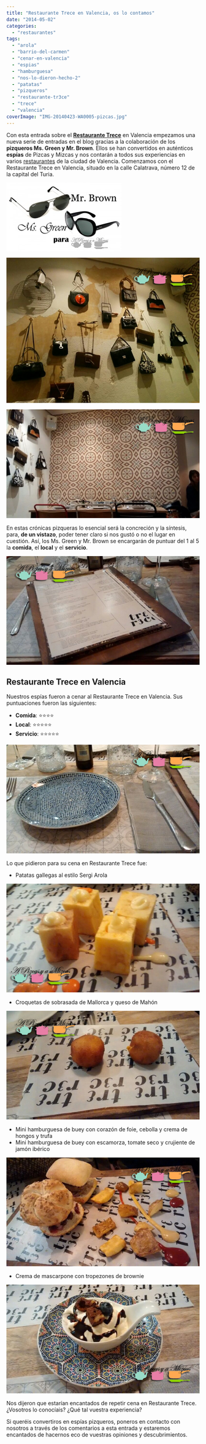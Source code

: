 ```yaml
---
title: "Restaurante Trece en Valencia, os lo contamos"
date: "2014-05-02"
categories:
  - "restaurantes"
tags:
  - "arola"
  - "barrio-del-carmen"
  - "cenar-en-valencia"
  - "espias"
  - "hamburguesa"
  - "nos-lo-dieron-hecho-2"
  - "patatas"
  - "pizqueros"
  - "restaurante-tr3ce"
  - "trece"
  - "valencia"
coverImage: "IMG-20140423-WA0005-pizcas.jpg"
---
```


Con esta entrada sobre el [**Restaurante Trece**](http://www.trece.co/ "Restaurante Trece en Valecia") en Valencia empezamos una nueva serie de entradas en el blog gracias a la colaboración de los **pizqueros Ms. Green y Mr. Brown**. Ellos se han convertidos en auténticos **espías** de Pizcas y Mizcas y nos contarán a todos sus experiencias en varios [restaurantes](/restaurantes/ "Restaurantes") de la ciudad de Valencia. Comenzamos con el Restaurante Trece en Valencia, situado en la calle Calatrava, número 12 de la capital del Turia.

![mr brown y ms green pizcas](images/mr-brown-y-ms-green-pizcas-300x178.jpg)

![restaurante trece en valencia](images/IMG-20140423-WA0000-pizcas.jpg)

![restaurante trece en valencia](images/IMG-20140423-WA0004-pizcas.jpg)

En estas crónicas pizqueras lo esencial será la concreción y la síntesis, para, **de un vistazo**, poder tener claro si nos gustó o no el lugar en cuestión. Así, los Ms. Green y Mr. Brown se encargarán de puntuar del 1 al 5 la **comida**, el **local** y el **servicio**.

![restaurante trece en valencia](images/IMG-20140423-WA0007-pizcas.jpg)

## Restaurante Trece en Valencia

Nuestros espías fueron a cenar al Restaurante Trece en Valencia. Sus puntuaciones fueron las siguientes:

- **Comida**: ⭐⭐⭐⭐
- **Local**: ⭐⭐⭐⭐⭐
- **Servicio**: ⭐⭐⭐⭐⭐

![restaurante trece en valencia](images/IMG-20140423-WA0002-pizcas.jpg)

Lo que pidieron para su cena en Restaurante Trece fue:

- Patatas gallegas al estilo Sergi Arola

![restaurante trece en valencia](images/IMG-20140423-WA0008-pizcas.jpg)

- Croquetas de sobrasada de Mallorca y queso de Mahón

![restaurante trece en valencia](images/IMG-20140423-WA0010-pizcas.jpg)

- Mini hamburguesa de buey con corazón de foie, cebolla y crema de hongos y trufa
- Mini hamburguesa de buey con escamorza, tomate seco y crujiente de jamón ibérico

![restaurante trece en valencia](images/IMG-20140423-WA0005-pizcas.jpg)

- Crema de mascarpone con tropezones de brownie

![restaurante trece en valencia](images/IMG-20140423-WA0009-pizcas.jpg)

Nos dijeron que estarían encantados de repetir cena en Restaurante Trece. ¿Vosotros lo conocíais? ¿Qué tal vuestra experiencia?

Si queréis convertiros en espías pizqueros, poneros en contacto con nosotros a través de los comentarios a esta entrada y estaremos encantados de hacernos eco de vuestras opiniones y descubrimientos.
